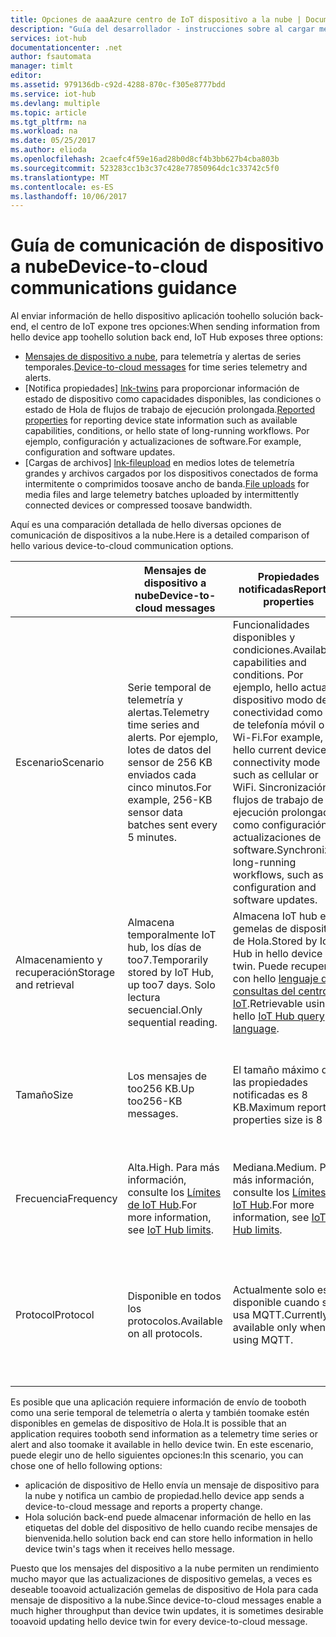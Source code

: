 ```yaml
---
title: Opciones de aaaAzure centro de IoT dispositivo a la nube | Documentos de Microsoft
description: "Guía del desarrollador - instrucciones sobre al cargar mensajes del dispositivo a la nube de toouse, las propiedades notificados o archivo para las comunicaciones de nube al dispositivo."
services: iot-hub
documentationcenter: .net
author: fsautomata
manager: timlt
editor: 
ms.assetid: 979136db-c92d-4288-870c-f305e8777bdd
ms.service: iot-hub
ms.devlang: multiple
ms.topic: article
ms.tgt_pltfrm: na
ms.workload: na
ms.date: 05/25/2017
ms.author: elioda
ms.openlocfilehash: 2caefc4f59e16ad28b0d8cf4b3bb627b4cba803b
ms.sourcegitcommit: 523283cc1b3c37c428e77850964dc1c33742c5f0
ms.translationtype: MT
ms.contentlocale: es-ES
ms.lasthandoff: 10/06/2017
---
```

# <a name="device-to-cloud-communications-guidance"></a><span data-ttu-id="d1bc7-103">Guía de comunicación de dispositivo a nube</span><span class="sxs-lookup"><span data-stu-id="d1bc7-103">Device-to-cloud communications guidance</span></span>
<span data-ttu-id="d1bc7-104">Al enviar información de hello dispositivo aplicación toohello solución back-end, el centro de IoT expone tres opciones:</span><span class="sxs-lookup"><span data-stu-id="d1bc7-104">When sending information from hello device app toohello solution back end, IoT Hub exposes three options:</span></span>

* <span data-ttu-id="d1bc7-105">[Mensajes de dispositivo a nube][lnk-d2c], para telemetría y alertas de series temporales.</span><span class="sxs-lookup"><span data-stu-id="d1bc7-105">[Device-to-cloud messages][lnk-d2c] for time series telemetry and alerts.</span></span>
* <span data-ttu-id="d1bc7-106">[Notifica propiedades] [ lnk-twins] para proporcionar información de estado de dispositivo como capacidades disponibles, las condiciones o estado de Hola de flujos de trabajo de ejecución prolongada.</span><span class="sxs-lookup"><span data-stu-id="d1bc7-106">[Reported properties][lnk-twins] for reporting device state information such as available capabilities, conditions, or hello state of long-running workflows.</span></span> <span data-ttu-id="d1bc7-107">Por ejemplo, configuración y actualizaciones de software.</span><span class="sxs-lookup"><span data-stu-id="d1bc7-107">For example, configuration and software updates.</span></span>
* <span data-ttu-id="d1bc7-108">[Cargas de archivos] [ lnk-fileupload] en medios lotes de telemetría grandes y archivos cargados por los dispositivos conectados de forma intermitente o comprimidos toosave ancho de banda.</span><span class="sxs-lookup"><span data-stu-id="d1bc7-108">[File uploads][lnk-fileupload] for media files and large telemetry batches uploaded by intermittently connected devices or compressed toosave bandwidth.</span></span>

<span data-ttu-id="d1bc7-109">Aquí es una comparación detallada de hello diversas opciones de comunicación de dispositivos a la nube.</span><span class="sxs-lookup"><span data-stu-id="d1bc7-109">Here is a detailed comparison of hello various device-to-cloud communication options.</span></span>

|  | <span data-ttu-id="d1bc7-110">Mensajes de dispositivo a nube</span><span class="sxs-lookup"><span data-stu-id="d1bc7-110">Device-to-cloud messages</span></span> | <span data-ttu-id="d1bc7-111">Propiedades notificadas</span><span class="sxs-lookup"><span data-stu-id="d1bc7-111">Reported properties</span></span> | <span data-ttu-id="d1bc7-112">Cargas de archivos</span><span class="sxs-lookup"><span data-stu-id="d1bc7-112">File uploads</span></span> |
| ---- | ------- | ---------- | ---- |
| <span data-ttu-id="d1bc7-113">Escenario</span><span class="sxs-lookup"><span data-stu-id="d1bc7-113">Scenario</span></span> | <span data-ttu-id="d1bc7-114">Serie temporal de telemetría y alertas.</span><span class="sxs-lookup"><span data-stu-id="d1bc7-114">Telemetry time series and alerts.</span></span> <span data-ttu-id="d1bc7-115">Por ejemplo, lotes de datos del sensor de 256 KB enviados cada cinco minutos.</span><span class="sxs-lookup"><span data-stu-id="d1bc7-115">For example, 256-KB sensor data batches sent every 5 minutes.</span></span> | <span data-ttu-id="d1bc7-116">Funcionalidades disponibles y condiciones.</span><span class="sxs-lookup"><span data-stu-id="d1bc7-116">Available capabilities and conditions.</span></span> <span data-ttu-id="d1bc7-117">Por ejemplo, hello actual dispositivo modo de conectividad como red de telefonía móvil o Wi-Fi.</span><span class="sxs-lookup"><span data-stu-id="d1bc7-117">For example, hello current device connectivity mode such as cellular or WiFi.</span></span> <span data-ttu-id="d1bc7-118">Sincronización de flujos de trabajo de ejecución prolongada, como configuración y actualizaciones de software.</span><span class="sxs-lookup"><span data-stu-id="d1bc7-118">Synchronizing long-running workflows, such as configuration and software updates.</span></span> | <span data-ttu-id="d1bc7-119">Archivos multimedia.</span><span class="sxs-lookup"><span data-stu-id="d1bc7-119">Media files.</span></span> <span data-ttu-id="d1bc7-120">Lotes de telemetría (generalmente comprimidos) de gran tamaño.</span><span class="sxs-lookup"><span data-stu-id="d1bc7-120">Large (typically compressed) telemetry batches.</span></span> |
| <span data-ttu-id="d1bc7-121">Almacenamiento y recuperación</span><span class="sxs-lookup"><span data-stu-id="d1bc7-121">Storage and retrieval</span></span> | <span data-ttu-id="d1bc7-122">Almacena temporalmente IoT hub, los días de too7.</span><span class="sxs-lookup"><span data-stu-id="d1bc7-122">Temporarily stored by IoT Hub, up too7 days.</span></span> <span data-ttu-id="d1bc7-123">Solo lectura secuencial.</span><span class="sxs-lookup"><span data-stu-id="d1bc7-123">Only sequential reading.</span></span> | <span data-ttu-id="d1bc7-124">Almacena IoT hub en gemelas de dispositivo de Hola.</span><span class="sxs-lookup"><span data-stu-id="d1bc7-124">Stored by IoT Hub in hello device twin.</span></span> <span data-ttu-id="d1bc7-125">Puede recuperar con hello [lenguaje de consultas del centro de IoT][lnk-query].</span><span class="sxs-lookup"><span data-stu-id="d1bc7-125">Retrievable using hello [IoT Hub query language][lnk-query].</span></span> | <span data-ttu-id="d1bc7-126">Almacenadas en la cuenta de Azure Storage proporcionada por el usuario.</span><span class="sxs-lookup"><span data-stu-id="d1bc7-126">Stored in user-provided Azure Storage account.</span></span> |
| <span data-ttu-id="d1bc7-127">Tamaño</span><span class="sxs-lookup"><span data-stu-id="d1bc7-127">Size</span></span> | <span data-ttu-id="d1bc7-128">Los mensajes de too256 KB.</span><span class="sxs-lookup"><span data-stu-id="d1bc7-128">Up too256-KB messages.</span></span> | <span data-ttu-id="d1bc7-129">El tamaño máximo de las propiedades notificadas es 8 KB.</span><span class="sxs-lookup"><span data-stu-id="d1bc7-129">Maximum reported properties size is 8 KB.</span></span> | <span data-ttu-id="d1bc7-130">Tamaño máximo de archivo admitido por Azure Blob Storage.</span><span class="sxs-lookup"><span data-stu-id="d1bc7-130">Maximum file size supported by Azure Blob Storage.</span></span> |
| <span data-ttu-id="d1bc7-131">Frecuencia</span><span class="sxs-lookup"><span data-stu-id="d1bc7-131">Frequency</span></span> | <span data-ttu-id="d1bc7-132">Alta.</span><span class="sxs-lookup"><span data-stu-id="d1bc7-132">High.</span></span> <span data-ttu-id="d1bc7-133">Para más información, consulte los [Límites de IoT Hub][lnk-quotas].</span><span class="sxs-lookup"><span data-stu-id="d1bc7-133">For more information, see [IoT Hub limits][lnk-quotas].</span></span> | <span data-ttu-id="d1bc7-134">Mediana.</span><span class="sxs-lookup"><span data-stu-id="d1bc7-134">Medium.</span></span> <span data-ttu-id="d1bc7-135">Para más información, consulte los [Límites de IoT Hub][lnk-quotas].</span><span class="sxs-lookup"><span data-stu-id="d1bc7-135">For more information, see [IoT Hub limits][lnk-quotas].</span></span> | <span data-ttu-id="d1bc7-136">Baja.</span><span class="sxs-lookup"><span data-stu-id="d1bc7-136">Low.</span></span> <span data-ttu-id="d1bc7-137">Para más información, consulte los [Límites de IoT Hub][lnk-quotas].</span><span class="sxs-lookup"><span data-stu-id="d1bc7-137">For more information, see [IoT Hub limits][lnk-quotas].</span></span> |
| <span data-ttu-id="d1bc7-138">Protocol</span><span class="sxs-lookup"><span data-stu-id="d1bc7-138">Protocol</span></span> | <span data-ttu-id="d1bc7-139">Disponible en todos los protocolos.</span><span class="sxs-lookup"><span data-stu-id="d1bc7-139">Available on all protocols.</span></span> | <span data-ttu-id="d1bc7-140">Actualmente solo está disponible cuando se usa MQTT.</span><span class="sxs-lookup"><span data-stu-id="d1bc7-140">Currently available only when using MQTT.</span></span> | <span data-ttu-id="d1bc7-141">Disponible cuando se utiliza cualquier protocolo, pero requiere HTTP en el dispositivo de Hola.</span><span class="sxs-lookup"><span data-stu-id="d1bc7-141">Available when using any protocol, but requires HTTP on hello device.</span></span> |

<span data-ttu-id="d1bc7-142">Es posible que una aplicación requiere información de envío de tooboth como una serie temporal de telemetría o alerta y también toomake estén disponibles en gemelas de dispositivo de Hola.</span><span class="sxs-lookup"><span data-stu-id="d1bc7-142">It is possible that an application requires tooboth send information as a telemetry time series or alert and also toomake it available in hello device twin.</span></span> <span data-ttu-id="d1bc7-143">En este escenario, puede elegir uno de hello siguientes opciones:</span><span class="sxs-lookup"><span data-stu-id="d1bc7-143">In this scenario, you can chose one of hello following options:</span></span>

* <span data-ttu-id="d1bc7-144">aplicación de dispositivo de Hello envía un mensaje de dispositivo para la nube y notifica un cambio de propiedad.</span><span class="sxs-lookup"><span data-stu-id="d1bc7-144">hello device app sends a device-to-cloud message and reports a property change.</span></span>
* <span data-ttu-id="d1bc7-145">Hola solución back-end puede almacenar información de hello en las etiquetas del doble del dispositivo de hello cuando recibe mensajes de bienvenida.</span><span class="sxs-lookup"><span data-stu-id="d1bc7-145">hello solution back end can store hello information in hello device twin's tags when it receives hello message.</span></span>

<span data-ttu-id="d1bc7-146">Puesto que los mensajes del dispositivo a la nube permiten un rendimiento mucho mayor que las actualizaciones de dispositivo gemelas, a veces es deseable tooavoid actualización gemelas de dispositivo de Hola para cada mensaje de dispositivo a la nube.</span><span class="sxs-lookup"><span data-stu-id="d1bc7-146">Since device-to-cloud messages enable a much higher throughput than device twin updates, it is sometimes desirable tooavoid updating hello device twin for every device-to-cloud message.</span></span>


[lnk-twins]: iot-hub-devguide-device-twins.md
[lnk-fileupload]: iot-hub-devguide-file-upload.md
[lnk-quotas]: iot-hub-devguide-quotas-throttling.md
[lnk-query]: iot-hub-devguide-query-language.md
[lnk-d2c]: iot-hub-devguide-messages-d2c.md
